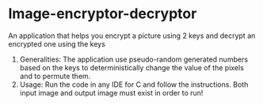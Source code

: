# Image-encryptor-decryptor
An application that helps you encrypt a picture using 2 keys and decrypt an encrypted one using the keys
1. Generalities:
The application use pseudo-random generated numbers based on the keys to deterministically change the value of the pixels and to permute them. 
2. Usage:
Run the code in any IDE for C and follow the instructions. Both input image and output image must exist in order to run!

